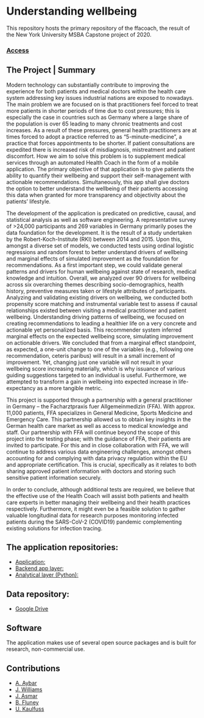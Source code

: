 # Understanding wellbeing

This repository hosts the primary repository of the ffacoach, the result of the New York University MSBA Capstone project of 2020. 

### [Access](https://webapp.facharztpraxis-fuer-allgemeinmedizin.de/)

## The Project | Summary

Modern technology can substantially contribute to improving the experience for both patients and medical doctors within the health care system addressing key issues industrial nations are exposed to nowadays. The main problem we are focused on is that practitioners feel forced to treat more patients in shorter periods of time due to cost pressures; this is especially the case in countries such as Germany where a large share of the population is over 65 leading to many chronic treatments and cost increases. As a result of these pressures, general health practitioners are at times forced to adopt a practice referred to as “5-minute-medicine”, a practice that forces appointments to be shorter. If patient consultations are expedited there is increased risk of misdiagnosis, mistreatment and patient discomfort. How we aim to solve this problem is to supplement medical services through an automated Health Coach in the form of a mobile application. The primary objective of that application is to give patients the ability to quantify their wellbeing and support their self-management with actionable recommendations. Simultaneously, this app shall give doctors the option to better understand the wellbeing of their patients accessing this data when granted for more transparency and objectivity about the patients’ lifestyle. 

The development of the application is predicated on predictive, causal, and statistical analysis as well as software engineering. A representative survey of >24,000 participants and 269 variables in Germany primarily poses the data foundation for the development. It is the result of a study undertaken by the Robert-Koch-Institute (RKI) between 2014 and 2015. Upon this, amongst a diverse set of models, we conducted tests using ordinal logistic regressions and random forest to better understand drivers of wellbeing and marginal effects of simulated improvement as the foundation for recommendations. As a first important step, we could validate general patterns and drivers for human wellbeing against state of research, medical knowledge and intuition. Overall, we analyzed over 90 drivers for wellbeing across six overarching themes describing socio-demographics, health history, preventive measures taken or lifestyle attributes of participants. Analyzing and validating existing drivers on wellbeing, we conducted both propensity score matching and instrumental variable test to assess if causal relationships existed between visiting a medical practitioner and patient wellbeing. Understanding driving patterns of wellbeing, we focused on creating recommendations to leading a healthier life on a very concrete and actionable yet personalized basis. This recommender system inferred marginal effects on the expected wellbeing score, simulating improvement on actionable drivers. We concluded that from a marginal effect standpoint, as expected, a one-unit change to one of the variables (e.g., following one recommendation, ceteris paribus) will result in a small increment of improvement. Yet, changing just one variable will not result in your wellbeing score increasing materially, which is why issuance of various guiding suggestions targeted to an individual is useful. Furthermore, we attempted to transform a gain in wellbeing into expected increase in life-expectancy as a more tangible metric.

This project is supported through a partnership with a general practitioner in Germany – the Facharztpraxis fuer Allgemeinmedizin (FFA). With approx. 11,000 patients, FFA specializes in General Medicine, Sports Medicine and Emergency Care. This partnership allowed us to obtain key insights in the German health care market as well as access to medical knowledge and staff. Our partnership with FFA will continue beyond the scope of this project into the testing phase; with the guidance of FFA, their patients are invited to participate. For this and in close collaboration with FFA, we will continue to address various data engineering challenges, amongst others accounting for and complying with data privacy regulation within the EU and appropriate certification. This is crucial, specifically as it relates to both sharing approved patient information with doctors and storing such sensitive patient information securely.

In order to conclude, although additional tests are required, we believe that the effective use of the Health Coach will assist both patients and health care experts in better managing their wellbeing and their health practices respectively. Furthermore, it might even be a feasible solution to gather valuable longitudinal data for research purposes monitoring infected patients during the SARS-CoV-2 (COVID19) pandemic complementing existing solutions for infection tracing.

## The application repositories: 

* [Application:](https://github.com/justusfowl/ffa-app)
* [Backend app layer:](https://github.com/justusfowl/ffa-app-be)
* [Analytical layer (Python):](https://github.com/justusfowl/ffa-app-mlbe)

## Data repository: 

* [Google Drive](https://drive.google.com/drive/u/1/folders/1wvAqAupiXMe-EwNtcfGe2nSTMULleidR)

## Software 

The application makes use of several open source packages and is built for research, non-commercial use. 

## Contributions
* [A. Aybar](https://github.com/andresaybar)
* [J. Williams](https://github.com/williamsjerimiah)
* [J. Asmar](https://github.com/joseasmar)
* [B. Fluney]()
* [U. Kaulfuss](https://github.com/justusfowl)